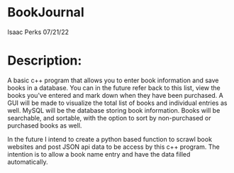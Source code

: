 # BookJournal
  Isaac Perks
  07/21/22
# Description:
A basic c++ program that allows you to enter book information and save books in a database. You can in the future refer back to this list, view the books you've entered and mark down when they have been purchased. A GUI will be made to visualize the total list of books and individual entries as well. MySQL will be the database storing book information. Books will be searchable, and sortable, with the option to sort by non-purchased or purchased books as well.

In the future I intend to create a python based function to scrawl book websites and post JSON api data to be access by this c++ program. The intention is to allow a book name entry and have the data filled automatically.

